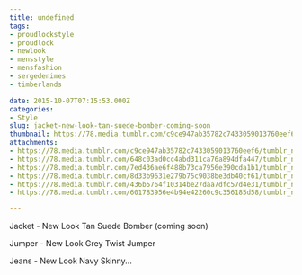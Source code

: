 ```yaml
---
title: undefined
tags:
- proudlockstyle
- proudlock
- newlook
- mensstyle
- mensfashion
- sergedenimes
- timberlands

date: 2015-10-07T07:15:53.000Z
categories:
- Style
slug: jacket-new-look-tan-suede-bomber-coming-soon
thumbnail: https://78.media.tumblr.com/c9ce947ab35782c7433059013760eef6/tumblr_nvlja9S0Yz1rhrm24o1_540.jpg
attachments:
- https://78.media.tumblr.com/c9ce947ab35782c7433059013760eef6/tumblr_nvlja9S0Yz1rhrm24o1_1280.jpg
- https://78.media.tumblr.com/648c03ad0cc4abd311ca76a894dfa447/tumblr_nvlja9S0Yz1rhrm24o2_1280.jpg
- https://78.media.tumblr.com/7ed436ae6f488b73ca7956e390cda1b1/tumblr_nvlja9S0Yz1rhrm24o3_1280.jpg
- https://78.media.tumblr.com/8d33b9631e279b75c9038be3db40cf61/tumblr_nvlja9S0Yz1rhrm24o4_1280.jpg
- https://78.media.tumblr.com/436b5764f10314be27daa7dfc57d4e31/tumblr_nvlja9S0Yz1rhrm24o5_1280.jpg
- https://78.media.tumblr.com/601783956e4b94e42260c9c356185d58/tumblr_nvlja9S0Yz1rhrm24o6_1280.jpg

---
```


Jacket - New Look Tan Suede Bomber (coming soon)  

  Jumper -  New Look Grey Twist Jumper 

  Jeans -  New Look Navy Skinny...
